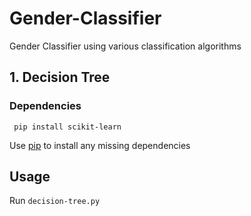 # Gender-Classifier
Gender Classifier using various classification algorithms

## 1. Decision Tree
   ### Dependencies
     pip install scikit-learn 
   Use [pip](https://pypi.python.org/pypi/pip) to install any missing dependencies
   
   ## Usage
   Run `decision-tree.py`
   

